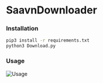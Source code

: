# SaavnDownloader

### Installation 

```sh
pip3 install -r requirements.txt
python3 Download.py
```

### Usage

![Usage](https://raw.githubusercontent.com/simararora7/SaavnDownloader/master/assets/usage.png)
